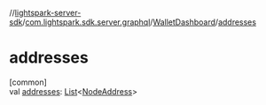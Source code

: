 //[lightspark-server-sdk](../../../index.md)/[com.lightspark.sdk.server.graphql](../index.md)/[WalletDashboard](index.md)/[addresses](addresses.md)

# addresses

[common]\
val [addresses](addresses.md): [List](https://kotlinlang.org/api/latest/jvm/stdlib/kotlin.collections/-list/index.html)&lt;[NodeAddress](../../com.lightspark.sdk.server.model/-node-address/index.md)&gt;
